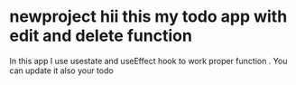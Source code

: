 # newproject hii this my todo app with edit and delete function
In this app I use usestate and useEffect hook to work proper function . You can update it also your todo 
